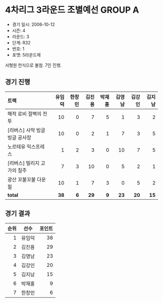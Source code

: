 # 4차리그 3라운드 조별예선 GROUP A

- 경기 일시: 2006-10-12
- 시즌: 4
- 라운드: 3
- 단계: R32
- 번호: 1
- 포맷: 5라운드제



서형원 천식으로 불참. 7인 진행.

## 경기 진행

| 트랙 | 유임덕 | 한창민 | 김진용 | 박재홍 | 김영남 | 김강인 | 김지남 |
|:---|---:|---:|---:|---:|---:|---:|---:|
| 해적 로비 절벽의 전투 | 10 | 0 | 7 | 5 | 1 | 3 | 2 |
| [리버스] 사막 빙글빙글 공사장 | 10 | 0 | 2 | 1 | 7 | 3 | 5 |
| 노르테유 익스프레스 | 1 | 2 | 3 | 0 | 10 | 7 | 5 |
| [리버스] 빌리지 고가의 질주 | 7 | 3 | 10 | 0 | 5 | 2 | 1 |
| 광산 꼬불꼬불 다운힐 | 10 | 1 | 7 | 3 | 0 | 5 | 2 |
| __total__ | __38__ | __6__ | __29__ | __9__ | __23__ | __20__ | __15__ |




## 경기 결과

| 순위 | 선수 | 포인트 |
|---:|:---:|---:|
| 1 | 유임덕 | 38 |
| 2 | 김진용 | 29 |
| 3 | 김영남 | 23 |
| 4 | 김강인 | 20 |
| 5 | 김지남 | 15 |
| 6 | 박재홍 | 9 |
| 7 | 한창민 | 6 |


